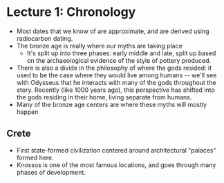 # Lecture 1: Chronology
- Most dates that we know of are approximate, and are derived using radiocarbon dating.
- The bronze age is really where our myths are taking place
    - It's split up into three phases: early middle and late, split up based on the archaeological evidence 
    of the style of pottery produced. 
- There is also a divide in the philosophy of where the gods resided: it used to be the case where they would live 
among humans -- we'll see with Odysseus that he interacts with many of the gods throughout the story. Recently (like 
1000 years ago), this perspective has shifted into the gods residing in their home, living separate from humans.    
- Many of the bronze age centers are where these myths will mostly happen
## Crete
- First state-formed civilization centered around architectural "palaces" formed here.
- Knossos is one of the most famous locations, and goes through many phases of development. 
